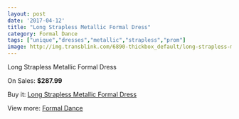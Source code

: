 ```yaml
---
layout: post
date: '2017-04-12'
title: "Long Strapless Metallic Formal Dress"
category: Formal Dance
tags: ["unique","dresses","metallic","strapless","prom"]
image: http://img.transblink.com/6890-thickbox_default/long-strapless-metallic-formal-dress.jpg
---
```

Long Strapless Metallic Formal Dress

On Sales: **$287.99**
<a href="https://www.transblink.com/en/formal-dance/2232-long-strapless-metallic-formal-dress.html"><amp-img layout="responsive" width="600" height="600" src="//img.transblink.com/6890-thickbox_default/long-strapless-metallic-formal-dress.jpg" alt="Long Strapless Metallic Formal Dress 0" /></a>
<a href="https://www.transblink.com/en/formal-dance/2232-long-strapless-metallic-formal-dress.html"><amp-img layout="responsive" width="600" height="600" src="//img.transblink.com/6893-thickbox_default/long-strapless-metallic-formal-dress.jpg" alt="Long Strapless Metallic Formal Dress 1" /></a>
<a href="https://www.transblink.com/en/formal-dance/2232-long-strapless-metallic-formal-dress.html"><amp-img layout="responsive" width="600" height="600" src="//img.transblink.com/6892-thickbox_default/long-strapless-metallic-formal-dress.jpg" alt="Long Strapless Metallic Formal Dress 2" /></a>
<a href="https://www.transblink.com/en/formal-dance/2232-long-strapless-metallic-formal-dress.html"><amp-img layout="responsive" width="600" height="600" src="//img.transblink.com/6891-thickbox_default/long-strapless-metallic-formal-dress.jpg" alt="Long Strapless Metallic Formal Dress 3" /></a>

Buy it: [Long Strapless Metallic Formal Dress](https://www.transblink.com/en/formal-dance/2232-long-strapless-metallic-formal-dress.html "Long Strapless Metallic Formal Dress")

View more: [Formal Dance](https://www.transblink.com/en/6-formal-dance "Formal Dance")